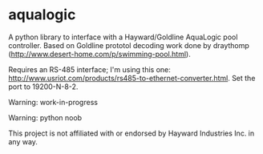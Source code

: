 # aqualogic
A python library to interface with a Hayward/Goldline AquaLogic pool controller. Based on Goldline prototol decoding work done by draythomp (http://www.desert-home.com/p/swimming-pool.html).

Requires an RS-485 interface; I'm using this one: http://www.usriot.com/products/rs485-to-ethernet-converter.html. Set the port to 19200-N-8-2.

Warning: work-in-progress

Warning: python noob

This project is not affiliated with or endorsed by Hayward Industries Inc. in any way. 
